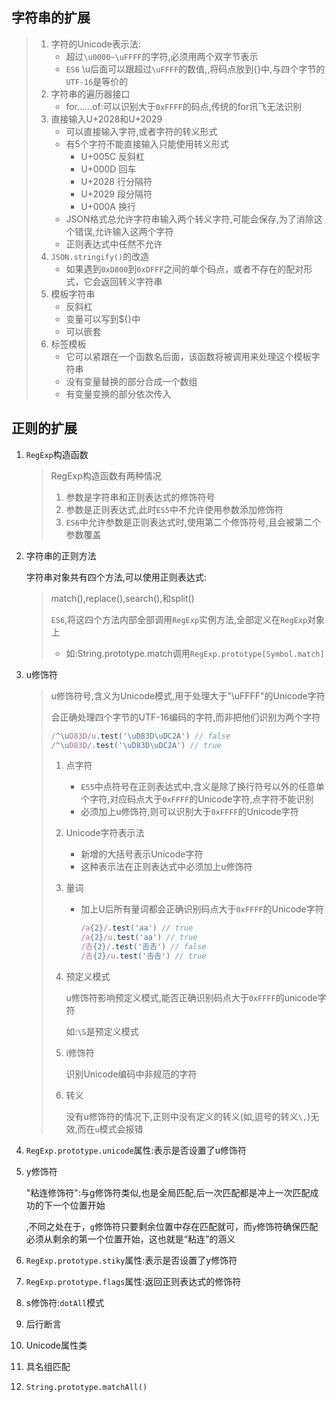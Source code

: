 ## 字符串的扩展

> 1. 字符的Unicode表示法:
>    - 超过`\u0000~\uFFFF`的字符,必须用两个双字节表示
>    - `ES6` \u后面可以跟超过`\uFFFF`的数值,,将码点放到{}中,与四个字节的`UTF-16`是等价的
> 2. 字符串的遍历器接口 
>    -  for......of:可以识别大于`0xFFFF`的码点,传统的for讯飞无法识别
> 3. 直接输入U+2028和U+2029
>    - 可以直接输入字符,或者字符的转义形式
>    - 有5个字符不能直接输入只能使用转义形式
>      - U+005C  反斜杠
>      - U+000D 回车
>      - U+2028 行分隔符
>      - U+2029 段分隔符
>      - U+000A 换行
>    - JSON格式总允许字符串输入两个转义字符,可能会保存,为了消除这个错误,允许输入这两个字符
>    - 正则表达式中任然不允许
> 4. `JSON.stringify()`的改造
>    - 如果遇到`0xD800`到`0xDFFF`之间的单个码点，或者不存在的配对形式，它会返回转义字符串
> 5. 模板字符串
>    - 反斜杠
>    - 变量可以写到${}中
>    - 可以嵌套
> 6. 标签模板
>    - 它可以紧跟在一个函数名后面，该函数将被调用来处理这个模板字符串
>    - 没有变量替换的部分合成一个数组
>    - 有变量变换的部分依次传入

## 正则的扩展

1. `RegExp`构造函数

   > RegExp构造函数有两种情况
   >
   > 1. 参数是字符串和正则表达式的修饰符号
   > 2. 参数是正则表达式,此时`ES5`中不允许使用参数添加修饰符
   > 3. `ES6`中允许参数是正则表达式时,使用第二个修饰符号,且会被第二个参数覆盖

2. 字符串的正则方法

   字符串对象共有四个方法,可以使用正则表达式:

   >  match(),replace(),search(),和split()
   >
   > `ES6`,将这四个方法内部全部调用`RegExp`实例方法,全部定义在`RegExp`对象上
   >
   > - 如:String.prototype.match调用`RegExp.prototype[Symbol.match]`

3. u修饰符

   > u修饰符号,含义为Unicode模式,用于处理大于"\uFFFF"的Unicode字符
   >
   > 会正确处理四个字节的UTF-16编码的字符,而非把他们识别为两个字符
   >
   > 
   >
   > ```javascript
   > /^\uD83D/u.test('\uD83D\uDC2A') // false
   > /^\uD83D/.test('\uD83D\uDC2A') // true
   > ```
   >
   > 1. 点字符
   >
   >    - `ES5`中点符号在正则表达式中,含义是除了换行符号以外的任意单个字符,对应码点大于`0xFFFF`的Unicode字符,点字符不能识别
   >    - 必须加上u修饰符,则可以识别大于`0xFFFF`的Unicode字符
   >
   > 2. Unicode字符表示法
   >
   >    - 新增的大括号表示Unicode字符
   >    - 这种表示法在正则表达式中必须加上u修饰符
   >
   > 3. 量词
   >
   >    - 加上U后所有量词都会正确识别码点大于`0xFFFF`的Unicode字符
   >
   >      ```javascript
   >      /a{2}/.test('aa') // true
   >      /a{2}/u.test('aa') // true
   >      /𠮷{2}/.test('𠮷𠮷') // false
   >      /𠮷{2}/u.test('𠮷𠮷') // true
   >      ```
   >
   > 4. 预定义模式
   >
   >    u修饰符影响预定义模式,能否正确识别码点大于`0xFFFF`的unicode字符
   >
   >    如:`\S`是预定义模式
   >
   > 5. i修饰符
   >
   >    识别Unicode编码中非规范的字符
   >
   > 6. 转义
   >
   >    没有u修饰符的情况下,正则中没有定义的转义(如,逗号的转义`\,`)无效,而在`u`模式会报错

4. `RegExp.prototype.unicode`属性:表示是否设置了u修饰符

5. y修饰符

   "粘连修饰符":与g修饰符类似,也是全局匹配,后一次匹配都是冲上一次匹配成功的下一个位置开始

   ,不同之处在于，`g`修饰符只要剩余位置中存在匹配就可，而`y`修饰符确保匹配必须从剩余的第一个位置开始，这也就是“粘连”的涵义

6. `RegExp.prototype.stiky`属性:表示是否设置了y修饰符

7. `RegExp.prototype.flags`属性:返回正则表达式的修饰符

8. s修饰符:`dotAll`模式

9. 后行断言

10. Unicode属性类

11. 具名组匹配

12. `String.prototype.matchAll()`